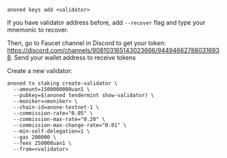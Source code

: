 ```
anoned keys add <validator>
```
If you have validator address before, add `--recover` flag and type your mnemonic  to recover.

Then, go to Faucet channel in Discord to get your token: https://discord.com/channels/908103165143023666/944946627880316938. Send your wallet address to receive tokens

Create a new validator:
```
anoned tx staking create-validator \
  --amount=1500000000uan1 \
  --pubkey=$(anoned tendermint show-validator) \
  --moniker=<moniker> \
  --chain-id=anone-testnet-1 \
  --commission-rate="0.05" \
  --commission-max-rate="0.20" \
  --commission-max-change-rate="0.01" \
  --min-self-delegation=1 \
  --gas 200000 \
  --fees 250000uan1 \
  --from=<validator>
```
